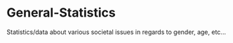 # General-Statistics
Statistics/data about various societal issues in regards to gender, age, etc... 
